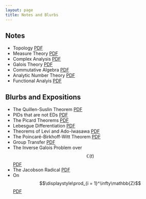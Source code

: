 ```yaml
---
layout: page 
title: Notes and Blurbs
---
```


## Notes 

* Topology [PDF](https://swayamchube.github.io/research-interests/topology/main.pdf)  
* Measure Theory [PDF](https://swayamchube.github.io/research-interests/measure-theory/main.pdf)
* Complex Analysis [PDF](https://swayamchube.github.io/research-interests/complex-analysis/main.pdf)
* Galois Theory [PDF](https://swayamchube.github.io/research-interests/galois/main.pdf)
* Commutative Algebra [PDF](https://swayamchube.github.io/research-interests/comm-alg/main.pdf)
* Analytic Number Theory [PDF](https://swayamchube.github.io/math/analytic-nt/main.pdf)
* Functional Analyis [PDF](https://swayamchube.github.io/math/functional-analysis/main.pdf)

## Blurbs and Expositions

* The Quillen-Suslin Theorem [PDF](https://swayamchube.github.io/math/quillen-suslin/main.pdf)
* PIDs that are not EDs [PDF](https://swayamchube.github.io/math/PID-not-ED/main.pdf)
* The Picard Theorems [PDF](https://swayamchube.github.io/math/picard/main.pdf)
* Lebesgue Differentiation [PDF](https://swayamchube.github.io/math/lebesgue-differentiation/main.pdf)
* Theorems of Levi and Ado-Iwasawa [PDF](https://swayamchube.github.io/math/levi-ado-iwasawa/main.pdf)
* The Poincaré-Birkhoff-Witt Theorem [PDF](https://swayamchube.github.io/math/pbw/main.pdf)
* Group Transfer [PDF](https://swayamchube.github.io/math/transfer/main.pdf)
* The Inverse Galois Problem over $$\mathbb{C}(t)$$ [PDF](https://swayamchube.github.io/math/igp-ct/main.pdf)
* The Jacobson Radical [PDF](https://swayamchube.github.io/math/jacobson-radical/main.pdf)
* On $$\displaystyle\prod_{i = 1}^\infty\mathbb{Z}$$ [PDF](https://swayamchube.github.io/math/prod-z-not-free/main.pdf)